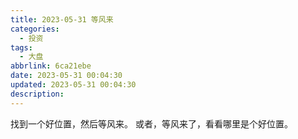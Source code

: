 ```yaml
---
title: 2023-05-31 等风来
categories:
  - 投资
tags:
  - 大盘
abbrlink: 6ca21ebe
date: 2023-05-31 00:04:30
updated: 2023-05-31 00:04:30
description:
---
```


找到一个好位置，然后等风来。
或者，等风来了，看看哪里是个好位置。
